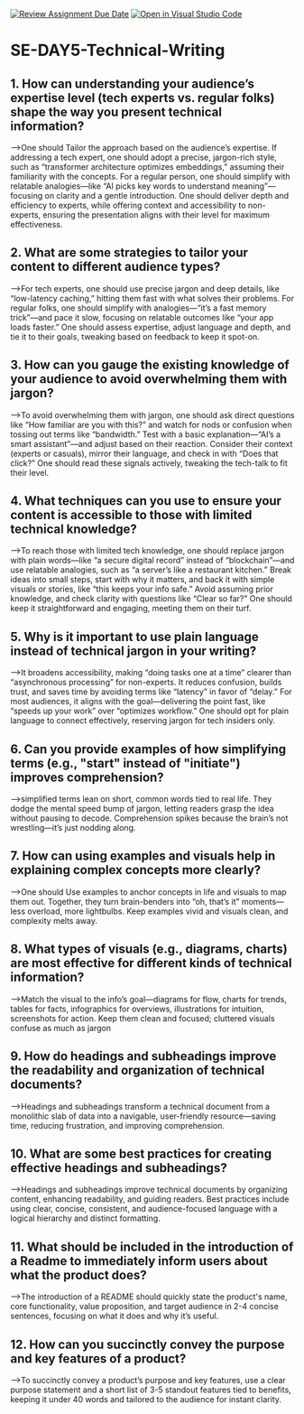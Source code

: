 [![Review Assignment Due Date](https://classroom.github.com/assets/deadline-readme-button-22041afd0340ce965d47ae6ef1cefeee28c7c493a6346c4f15d667ab976d596c.svg)](https://classroom.github.com/a/zsAR-pyY)
[![Open in Visual Studio Code](https://classroom.github.com/assets/open-in-vscode-2e0aaae1b6195c2367325f4f02e2d04e9abb55f0b24a779b69b11b9e10269abc.svg)](https://classroom.github.com/online_ide?assignment_repo_id=18475616&assignment_repo_type=AssignmentRepo)
# SE-DAY5-Technical-Writing
## 1. How can understanding your audience’s expertise level (tech experts vs. regular folks) shape the way you present technical information?
-->One should Tailor the approach based on the audience’s expertise. If addressing a tech expert, one should adopt a precise, jargon-rich style, such as “transformer architecture optimizes embeddings,” assuming their familiarity with the concepts. For a regular person, one should simplify with relatable analogies—like “AI picks key words to understand meaning”—focusing on clarity and a gentle introduction. One should deliver depth and efficiency to experts, while offering context and accessibility to non-experts, ensuring the presentation aligns with their level for maximum effectiveness.

## 2. What are some strategies to tailor your content to different audience types?
-->For tech experts, one should use precise jargon and deep details, like “low-latency caching,” hitting them fast with what solves their problems. For regular folks, one should simplify with analogies—“it’s a fast memory trick”—and pace it slow, focusing on relatable outcomes like “your app loads faster.” One should assess expertise, adjust language and depth, and tie it to their goals, tweaking based on feedback to keep it spot-on.

## 3. How can you gauge the existing knowledge of your audience to avoid overwhelming them with jargon?
-->To avoid overwhelming them with jargon, one should ask direct questions like “How familiar are you with this?” and watch for nods or confusion when tossing out terms like “bandwidth.” Test with a basic explanation—“AI’s a smart assistant”—and adjust based on their reaction. Consider their context (experts or casuals), mirror their language, and check in with “Does that click?” One should read these signals actively, tweaking the tech-talk to fit their level.

## 4. What techniques can you use to ensure your content is accessible to those with limited technical knowledge?
-->To reach those with limited tech knowledge, one should replace jargon with plain words—like “a secure digital record” instead of “blockchain”—and use relatable analogies, such as “a server’s like a restaurant kitchen.” Break ideas into small steps, start with why it matters, and back it with simple visuals or stories, like “this keeps your info safe.” Avoid assuming prior knowledge, and check clarity with questions like “Clear so far?” One should keep it straightforward and engaging, meeting them on their turf.

## 5. Why is it important to use plain language instead of technical jargon in your writing?
-->It broadens accessibility, making “doing tasks one at a time” clearer than “asynchronous processing” for non-experts. It reduces confusion, builds trust, and saves time by avoiding terms like “latency” in favor of “delay.” For most audiences, it aligns with the goal—delivering the point fast, like “speeds up your work” over “optimizes workflow.” One should opt for plain language to connect effectively, reserving jargon for tech insiders only.

## 6. Can you provide examples of how simplifying terms (e.g., "start" instead of "initiate") improves comprehension?
-->simplified terms lean on short, common words tied to real life. They dodge the mental speed bump of jargon, letting readers grasp the idea without pausing to decode. Comprehension spikes because the brain’s not wrestling—it’s just nodding along.

## 7. How can using examples and visuals help in explaining complex concepts more clearly?
-->One should Use examples to anchor concepts in life and visuals to map them out. Together, they turn brain-benders into “oh, that’s it” moments—less overload, more lightbulbs. Keep examples vivid and visuals clean, and complexity melts away.

## 8. What types of visuals (e.g., diagrams, charts) are most effective for different kinds of technical information?
-->Match the visual to the info’s goal—diagrams for flow, charts for trends, tables for facts, infographics for overviews, illustrations for intuition, screenshots for action. Keep them clean and focused; cluttered visuals confuse as much as jargon

## 9. How do headings and subheadings improve the readability and organization of technical documents?
-->Headings and subheadings transform a technical document from a monolithic slab of data into a navigable, user-friendly resource—saving time, reducing frustration, and improving comprehension.

## 10. What are some best practices for creating effective headings and subheadings?
-->Headings and subheadings improve technical documents by organizing content, enhancing readability, and guiding readers. Best practices include using clear, concise, consistent, and audience-focused language with a logical hierarchy and distinct formatting.

## 11. What should be included in the introduction of a Readme to immediately inform users about what the product does?
-->The introduction of a README should quickly state the product's name, core functionality, value proposition, and target audience in 2-4 concise sentences, focusing on what it does and why it’s useful.

## 12. How can you succinctly convey the purpose and key features of a product?
-->To succinctly convey a product’s purpose and key features, use a clear purpose statement and a short list of 3-5 standout features tied to benefits, keeping it under 40 words and tailored to the audience for instant clarity.

